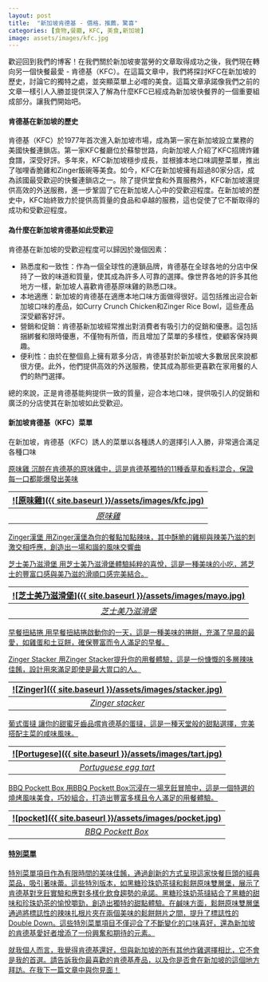 ```yaml
---
layout: post
title:  "新加坡肯德基 - 價格，推薦，驚喜"
categories: [食物,餐廳, KFC, 美食,新加坡]
image: assets/images/kfc.jpg
---
```

歡迎回到我們的博客！在我們關於新加坡麥當勞的文章取得成功之後，我們現在轉向另一個快餐最愛 - 肯德基（KFC）。在這篇文章中，我們將探討KFC在新加坡的歷史，討論它的獨特之處，並突顯菜單上必嚐的美食。這篇文章承諾像我們之前的文章一樣引人入勝並提供深入了解為什麼KFC已經成為新加坡快餐界的一個重要組成部分。讓我們開始吧。

#### 肯德基在新加坡的歷史

肯德基（KFC）於1977年首次進入新加坡市場，成為第一家在新加坡設立業務的美國快餐連鎖店。第一家KFC餐廳位於蘇黎世路，向新加坡人介紹了KFC招牌炸雞食譜，深受好評。多年來，KFC新加坡穩步成長，並根據本地口味調整菜單，推出了咖哩香脆雞和Zinger飯碗等美食。如今，KFC在新加坡擁有超過80家分店，成為該國最受歡迎的快餐連鎖店之一。除了提供堂食和外賣服務外，KFC新加坡還提供高效的外送服務，進一步鞏固了它在新加坡人心中的受歡迎程度。在新加坡的歷史中，KFC始終致力於提供高質量的食品和卓越的服務，這也促使了它不斷取得的成功和受歡迎程度。

#### 為什麼在新加坡肯德基如此受歡迎

肯德基在新加坡的受歡迎程度可以歸因於幾個因素：
+ 熟悉度和一致性：作為一個全球性的連鎖品牌，肯德基在全球各地的分店中保持了一致的味道和質量，使其成為許多人可靠的選擇。像世界各地的許多其他地方一樣，新加坡人喜歡肯德基原味雞的熟悉口味。
+ 本地適應：新加坡的肯德基在適應本地口味方面做得很好。這包括推出迎合新加坡口味的產品，如Curry Crunch Chicken和Zinger Rice Bowl，這些產品深受顧客好評。
+ 營銷和促銷：肯德基新加坡經常推出對消費者有吸引力的促銷和優惠。這包括捆綁餐和限時優惠，不僅物有所值，而且增加了菜單的多樣性，使顧客保持興趣。
+ 便利性：由於在整個島上擁有眾多分店，肯德基對於新加坡大多數居民來說都很方便。此外，他們提供高效的外送服務，使其成為那些更喜歡在家用餐的人們的熱門選擇。

總的來說，正是肯德基能夠提供一致的質量，迎合本地口味，提供吸引人的促銷和廣泛的分店使其在新加坡如此受歡迎。

#### 新加坡肯德基（KFC）菜單

在新加坡，肯德基（KFC）誘人的菜單以各種誘人的選擇引人入勝，非常適合滿足各種口味

<u>原味雞<u>
沉醉在肯德基的原味雞中，這是肯德基獨特的11種香草和香料混合，保證每一口都能爆發出美味

| ![原味雞]({{ site.baseurl }}/assets/images/kfc.jpg)
|:--:| 
|  *原味雞*  |

<u>Zinger漢堡<u>
用Zinger漢堡為你的餐點加點辣味，其中酥脆的雞柳與辣美乃滋的刺激交相呼應，創造出一場和諧的風味交響曲

<u>芝士美乃滋滑堡<u>
用芝士美乃滋滑堡體驗純粹的喜悅，這是一種美味的小吃，將芝士的豐富口感與美乃滋的滑順口感完美結合。

| ![芝士美乃滋滑堡]({{ site.baseurl }}/assets/images/mayo.jpg)
|:--:| 
|  *芝士美乃滋滑堡*  |

<u>早餐扭結捲<u>
用早餐扭結捲啟動你的一天，這是一種美味的捲餅，充滿了早晨的最愛，如雞蛋和土豆餅，確保豐富而令人滿足的早餐。

<u>Zinger Stacker<u>
用Zinger Stacker提升你的用餐體驗，這是一份慷慨的多層辣味佳餚，設計用來滿足即使是最大胃口的人。

| ![Zinger]({{ site.baseurl }}/assets/images/stacker.jpg)
|:--:| 
|  *Zinger stacker*  |

<u>葡式蛋撻<u>
讓你的甜蜜牙齒品嚐肯德基的蛋撻，這是一種天堂般的甜點選擇，完美搭配主菜的咸味風味。

| ![Portugese]({{ site.baseurl }}/assets/images/tart.jpg)
|:--:| 
|  *Portuguese egg tart*  |

<u>BBQ Pockett Box<u>
用BBQ Pockett Box沉浸在一場烹飪冒險中，這是一個特選的燒烤風味美食，巧妙組合，打造出豐富多樣且令人滿足的用餐體驗。

| ![pocket]({{ site.baseurl }}/assets/images/pocket.jpg)
|:--:| 
|  *BBQ Pockett Box*  |

#### 特別菜單
特別菜單項目作為有限時間的美味佳餚，通過創新的方式呈現這家快餐巨頭的經典菜品，吸引著味蕾。這些特別版本，如黑糖珍珠奶茶撻和鬆餅原味雙層堡，展示了肯德基對烹飪實驗和應對多樣化飲食趨勢的承諾。黑糖珍珠奶茶撻結合了黑糖的甜味和珍珠奶茶的愉悅嚼勁，創造出獨特的甜點體驗。在鹹味方面，鬆餅原味雙層堡通過將標誌性的辣味扎根片夾在兩個美味的鬆餅餅片之間，提升了標誌性的Double Down。這些特別菜單項目不僅迎合了不斷變化的口味喜好，還為新加坡的肯德基愛好者增添了一份興奮和期待的元素。

就我個人而言，我覺得肯德基還好，但與新加坡的所有其他炸雞選擇相比，它不會是我的首選。請告訴我你最喜歡的肯德基產品，以及你是否會在新加坡的這個地方拜訪。在我下一篇文章中與你見面！

